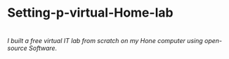 <h1>Setting-p-virtual-Home-lab<h1>

<h6>I built a free virtual IT lab from scratch on my Hone computer using open-source Software.<h6></h6>
